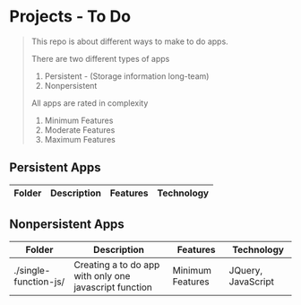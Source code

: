# Projects - To Do

> This repo is about different ways to make to do apps.
>
> There are two different types of apps
>
> 1. Persistent - (Storage information long-team)
> 2. Nonpersistent
>
> All apps are rated in complexity
>
> 1. Minimum Features
> 2. Moderate Features
> 3. Maximum Features

## Persistent Apps

| Folder | Description | Features | Technology |
| ------ | ----------- | -------- | ---------- |


## Nonpersistent Apps

| Folder                | Description                                            | Features         | Technology         |
| --------------------- | ------------------------------------------------------ | ---------------- | ------------------ |
| ./single-function-js/ | Creating a to do app with only one javascript function | Minimum Features | JQuery, JavaScript |

